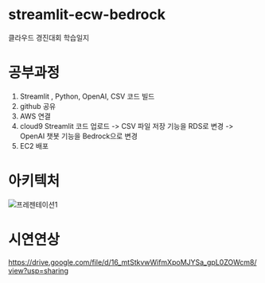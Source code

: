 # streamlit-ecw-bedrock
클라우드 경진대회 학습일지 

# 공부과정 
1. Streamlit , Python, OpenAI, CSV 코드 빌드
2. github 공유
3. AWS 연결
4. cloud9 Streamlit 코드 업로드
    -> CSV 파일 저장 기능을 RDS로 변경
    -> OpenAI 챗봇 기능을 Bedrock으로 변경
5. EC2 배포

# 아키텍처
![프레젠테이션1](https://github.com/user-attachments/assets/02426ca5-e08e-480a-be87-a6f72bed4d79)

# 시연연상
https://drive.google.com/file/d/16_mtStkvwWifmXpoMJYSa_gpL0ZOWcm8/view?usp=sharing
